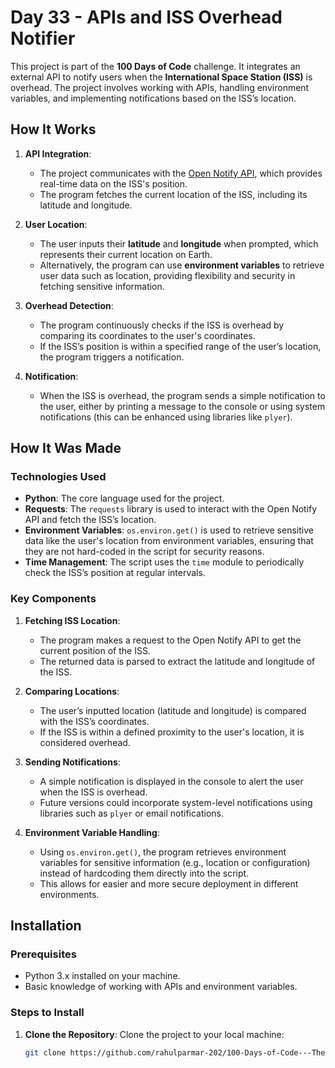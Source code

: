 # Day 33 - APIs and ISS Overhead Notifier

This project is part of the **100 Days of Code** challenge. It integrates an external API to notify users when the **International Space Station (ISS)** is overhead. The project involves working with APIs, handling environment variables, and implementing notifications based on the ISS’s location.

## How It Works

1. **API Integration**:
   - The project communicates with the [Open Notify API](http://open-notify.org/), which provides real-time data on the ISS's position.
   - The program fetches the current location of the ISS, including its latitude and longitude.

2. **User Location**:
   - The user inputs their **latitude** and **longitude** when prompted, which represents their current location on Earth.
   - Alternatively, the program can use **environment variables** to retrieve user data such as location, providing flexibility and security in fetching sensitive information.

3. **Overhead Detection**:
   - The program continuously checks if the ISS is overhead by comparing its coordinates to the user's coordinates.
   - If the ISS’s position is within a specified range of the user’s location, the program triggers a notification.

4. **Notification**:
   - When the ISS is overhead, the program sends a simple notification to the user, either by printing a message to the console or using system notifications (this can be enhanced using libraries like `plyer`).

## How It Was Made

### Technologies Used

- **Python**: The core language used for the project.
- **Requests**: The `requests` library is used to interact with the Open Notify API and fetch the ISS’s location.
- **Environment Variables**: `os.environ.get()` is used to retrieve sensitive data like the user's location from environment variables, ensuring that they are not hard-coded in the script for security reasons.
- **Time Management**: The script uses the `time` module to periodically check the ISS’s position at regular intervals.

### Key Components

1. **Fetching ISS Location**:
   - The program makes a request to the Open Notify API to get the current position of the ISS.
   - The returned data is parsed to extract the latitude and longitude of the ISS.

2. **Comparing Locations**:
   - The user’s inputted location (latitude and longitude) is compared with the ISS’s coordinates.
   - If the ISS is within a defined proximity to the user's location, it is considered overhead.

3. **Sending Notifications**:
   - A simple notification is displayed in the console to alert the user when the ISS is overhead.
   - Future versions could incorporate system-level notifications using libraries such as `plyer` or email notifications.

4. **Environment Variable Handling**:
   - Using `os.environ.get()`, the program retrieves environment variables for sensitive information (e.g., location or configuration) instead of hardcoding them directly into the script.
   - This allows for easier and more secure deployment in different environments.

## Installation

### Prerequisites

- Python 3.x installed on your machine.
- Basic knowledge of working with APIs and environment variables.

### Steps to Install

1. **Clone the Repository**:
   Clone the project to your local machine:

   ```bash
   git clone https://github.com/rahulparmar-202/100-Days-of-Code---The-Complete-Python/tree/master/Day%20-%2033%20APIs%20(ISS%20Overhead%20Notifier)
